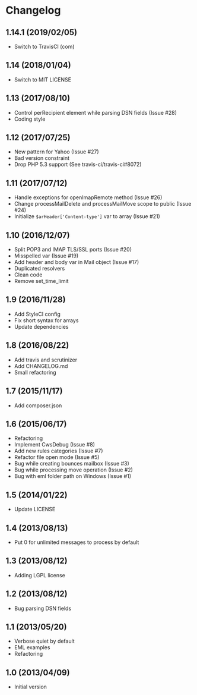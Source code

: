 # Changelog

## 1.14.1 (2019/02/05)

* Switch to TravisCI (com)

## 1.14 (2018/01/04)

* Switch to MIT LICENSE

## 1.13 (2017/08/10)

* Control perRecipient element while parsing DSN fields (Issue #28)
* Coding style

## 1.12 (2017/07/25)

* New pattern for Yahoo (Issue #27)
* Bad version constraint
* Drop PHP 5.3 support (See travis-ci/travis-ci#8072)

## 1.11 (2017/07/12)

* Handle exceptions for openImapRemote method (Issue #26)
* Change processMailDelete and processMailMove scope to public (Issue #24)
* Initialize `$arHeader['Content-type']` var to array (Issue #21)

## 1.10 (2016/12/07)

* Split POP3 and IMAP TLS/SSL ports (Issue #20)
* Misspelled var (Issue #19)
* Add header and body var in Mail object (Issue #17)
* Duplicated resolvers
* Clean code
* Remove set_time_limit

## 1.9 (2016/11/28)

* Add StyleCI config
* Fix short syntax for arrays
* Update dependencies

## 1.8 (2016/08/22)

* Add travis and scrutinizer
* Add CHANGELOG.md
* Small refactoring

## 1.7 (2015/11/17)

* Add composer.json

## 1.6 (2015/06/17)

* Refactoring
* Implement CwsDebug (Issue #8)
* Add new rules categories (Issue #7)
* Refactor file open mode (Issue #5)
* Bug while creating bounces mailbox (Issue #3)
* Bug while processing move operation (Issue #2)
* Bug with eml folder path on Windows (Issue #1)

## 1.5 (2014/01/22)

* Update LICENSE

## 1.4 (2013/08/13)

* Put 0 for unlimited messages to process by default

## 1.3 (2013/08/12)

* Adding LGPL license

## 1.2 (2013/08/12)

* Bug parsing DSN fields

## 1.1 (2013/05/20)

* Verbose quiet by default
* EML examples
* Refactoring

## 1.0 (2013/04/09)

* Initial version
